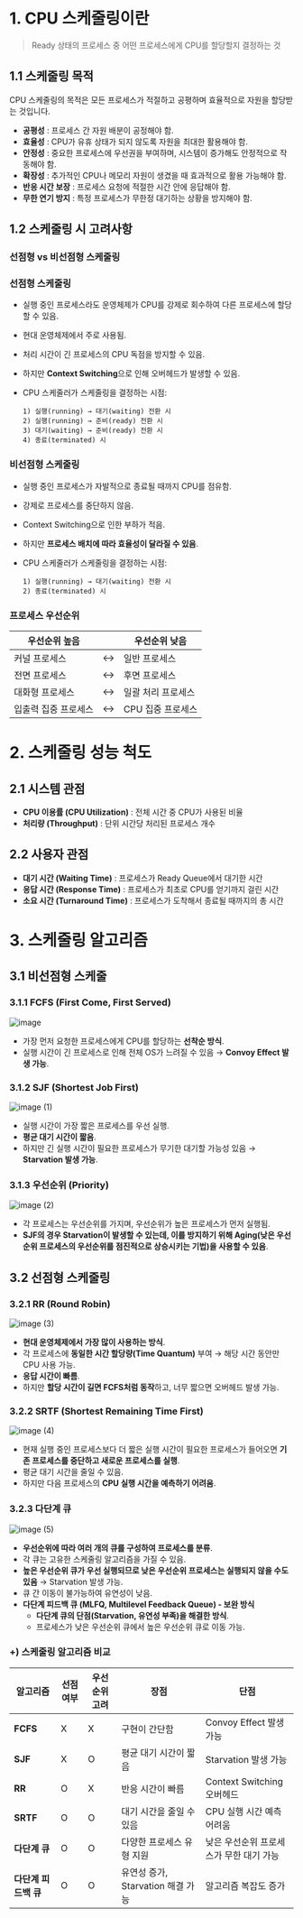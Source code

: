 # 1. CPU 스케줄링이란

> Ready 상태의 프로세스 중 어떤 프로세스에게 CPU를 할당할지 결정하는 것
> 

## 1.1 스케줄링 목적

CPU 스케줄링의 목적은 모든 프로세스가 적절하고 공평하며 효율적으로 자원을 할당받는 것입니다.

- **공평성** : 프로세스 간 자원 배분이 공정해야 함.
- **효율성** : CPU가 유휴 상태가 되지 않도록 자원을 최대한 활용해야 함.
- **안정성** : 중요한 프로세스에 우선권을 부여하며, 시스템이 증가해도 안정적으로 작동해야 함.
- **확장성** : 추가적인 CPU나 메모리 자원이 생겼을 때 효과적으로 활용 가능해야 함.
- **반응 시간 보장** : 프로세스 요청에 적절한 시간 안에 응답해야 함.
- **무한 연기 방지** : 특정 프로세스가 무한정 대기하는 상황을 방지해야 함.

## 1.2 스케줄링 시 고려사항

### 선점형 vs 비선점형 스케줄링

### **선점형 스케줄링**

- 실행 중인 프로세스라도 운영체제가 CPU를 강제로 회수하여 다른 프로세스에 할당할 수 있음.
- 현대 운영체제에서 주로 사용됨.
- 처리 시간이 긴 프로세스의 CPU 독점을 방지할 수 있음.
- 하지만 **Context Switching**으로 인해 오버헤드가 발생할 수 있음.
- CPU 스케줄러가 스케줄링을 결정하는 시점:
    
    ```
    1) 실행(running) → 대기(waiting) 전환 시
    2) 실행(running) → 준비(ready) 전환 시
    3) 대기(waiting) → 준비(ready) 전환 시
    4) 종료(terminated) 시
    ```
    

### **비선점형 스케줄링**

- 실행 중인 프로세스가 자발적으로 종료될 때까지 CPU를 점유함.
- 강제로 프로세스를 중단하지 않음.
- Context Switching으로 인한 부하가 적음.
- 하지만 **프로세스 배치에 따라 효율성이 달라질 수 있음**.
- CPU 스케줄러가 스케줄링을 결정하는 시점:
    
    ```
    1) 실행(running) → 대기(waiting) 전환 시
    2) 종료(terminated) 시
    ```
    

### 프로세스 우선순위

| 우선순위 높음 |  | 우선순위 낮음 |
| --- | --- | --- |
| 커널 프로세스 | ↔ | 일반 프로세스 |
| 전면 프로세스 | ↔ | 후면 프로세스 |
| 대화형 프로세스 | ↔ | 일괄 처리 프로세스 |
| 입출력 집중 프로세스 | ↔ | CPU 집중 프로세스 |

# 2. 스케줄링 성능 척도

## 2.1 시스템 관점

- **CPU 이용률 (CPU Utilization)** : 전체 시간 중 CPU가 사용된 비율
- **처리량 (Throughput)** : 단위 시간당 처리된 프로세스 개수

## 2.2 사용자 관점

- **대기 시간 (Waiting Time)** : 프로세스가 Ready Queue에서 대기한 시간
- **응답 시간 (Response Time)** : 프로세스가 최초로 CPU를 얻기까지 걸린 시간
- **소요 시간 (Turnaround Time)** : 프로세스가 도착해서 종료될 때까지의 총 시간

# 3. 스케줄링 알고리즘

## 3.1 비선점형 스케줄

### 3.1.1 FCFS (First Come, First Served)

![image](https://github.com/user-attachments/assets/7ee117b8-5ff6-462e-80c0-8740d10dd165)

- 가장 먼저 요청한 프로세스에게 CPU를 할당하는 **선착순 방식**.
- 실행 시간이 긴 프로세스로 인해 전체 OS가 느려질 수 있음 → **Convoy Effect 발생 가능**.

### 3.1.2 SJF (Shortest Job First)

![image (1)](https://github.com/user-attachments/assets/33932da5-9d49-4c4c-9ab1-f80f28d663e5)

- 실행 시간이 가장 짧은 프로세스를 우선 실행.
- **평균 대기 시간이 짧음**.
- 하지만 긴 실행 시간이 필요한 프로세스가 무기한 대기할 가능성 있음 → **Starvation 발생 가능**.

### 3.1.3 우선순위 (Priority)

![image (2)](https://github.com/user-attachments/assets/f346cbb5-e3ee-4092-b9e6-7094055bcd1f)

- 각 프로세스는 우선순위를 가지며, 우선순위가 높은 프로세스가 먼저 실행됨.
- **SJF의 경우 Starvation이 발생할 수 있는데, 이를 방지하기 위해 Aging(낮은 우선순위 프로세스의 우선순위를 점진적으로 상승시키는 기법)을 사용할 수 있음**.

## 3.2 선점형 **스케줄링**

### 3.2.1 RR (Round Robin)

![image (3)](https://github.com/user-attachments/assets/862864ef-537b-4bff-852a-0b000511dc9f)

- **현대 운영체제에서 가장 많이 사용하는 방식**.
- 각 프로세스에 **동일한 시간 할당량(Time Quantum)** 부여 → 해당 시간 동안만 CPU 사용 가능.
- **응답 시간이 빠름**.
- 하지만 **할당 시간이 길면 FCFS처럼 동작**하고, 너무 짧으면 오버헤드 발생 가능.

### 3.2.2 SRTF (Shortest Remaining Time First)

![image (4)](https://github.com/user-attachments/assets/a7ea9704-c3af-4607-a3b1-6ba33a5894ee)

- 현재 실행 중인 프로세스보다 더 짧은 실행 시간이 필요한 프로세스가 들어오면 **기존 프로세스를 중단하고 새로운 프로세스를 실행**.
- 평균 대기 시간을 줄일 수 있음.
- 하지만 다음 프로세스의 **CPU 실행 시간을 예측하기 어려움**.

### 3.2.3 다단계 큐

![image (5)](https://github.com/user-attachments/assets/5e7fab64-b367-425e-b2ae-95d94acc835a)

- **우선순위에 따라 여러 개의 큐를 구성하여 프로세스를 분류**.
- 각 큐는 고유한 스케줄링 알고리즘을 가질 수 있음.
- **높은 우선순위 큐가 우선 실행되므로 낮은 우선순위 프로세스는 실행되지 않을 수도 있음** → Starvation 발생 가능.
- 큐 간 이동이 불가능하여 유연성이 낮음.
- **다단계 피드백 큐 (MLFQ, Multilevel Feedback Queue) - 보완 방식**
    - **다단계 큐의 단점(Starvation, 유연성 부족)을 해결한 방식**.
    - 프로세스가 낮은 우선순위 큐에서 높은 우선순위 큐로 이동 가능.

### +) 스케줄링 알고리즘 비교
| 알고리즘 | 선점 여부 | 우선순위 고려 | 장점 | 단점 |
| --- | --- | --- | --- | --- |
| **FCFS** | X | X | 구현이 간단함 | Convoy Effect 발생 가능 |
| **SJF** | X | O | 평균 대기 시간이 짧음 | Starvation 발생 가능 |
| **RR** | O | X | 반응 시간이 빠름 | Context Switching 오버헤드 |
| **SRTF** | O | O | 대기 시간을 줄일 수 있음 | CPU 실행 시간 예측 어려움 |
| **다단계 큐** | O | O | 다양한 프로세스 유형 지원 | 낮은 우선순위 프로세스가 무한 대기 가능 |
| **다단계 피드백 큐** | O | O | 유연성 증가, Starvation 해결 가능 | 알고리즘 복잡도 증가 |
